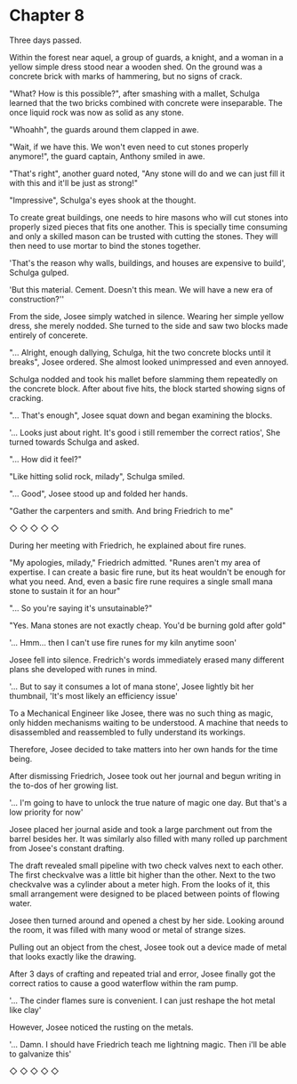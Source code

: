 # Chapter 8

Three days passed.

Within the forest near aquel, a group of guards, a knight, and a woman in a yellow simple dress stood near a wooden shed. On the ground was a concrete brick with marks of hammering, but no signs of crack.

"What? How is this possible?", after smashing with a mallet, Schulga learned that the two bricks combined with concrete were inseparable. The once liquid rock was now as solid as any stone.

"Whoahh", the guards around them clapped in awe.

"Wait, if we have this. We won't even need to cut stones properly anymore!", the guard captain, Anthony smiled in awe.

"That's right", another guard noted, "Any stone will do and we can just fill it with this and it'll be just as strong!"

"Impressive", Schulga's eyes shook at the thought.

To create great buildings, one needs to hire masons who will cut stones into properly sized pieces that fits one another. This is specially time consuming and only a skilled mason can be trusted with cutting the stones. They will then need to use mortar to bind the stones together.

'That's the reason why walls, buildings, and houses are expensive to build', Schulga gulped.

'But this material. Cement. Doesn't this mean. We will have a new era of construction?''

From the side, Josee simply watched in silence. Wearing her simple yellow dress, she merely nodded. She turned to the side and saw two blocks made entirely of concerete.

"... Alright, enough dallying, Schulga, hit the two concrete blocks until it breaks", Josee ordered. She almost looked unimpressed and even annoyed.

Schulga nodded and took his mallet before slamming them repeatedly on the concrete block. After about five hits, the block started showing signs of cracking.

"... That's enough", Josee squat down and began examining the blocks.

'... Looks just about right. It's good i still remember the correct ratios', She turned towards Schulga and asked.

"... How did it feel?"

"Like hitting solid rock, milady", Schulga smiled.

"... Good", Josee stood up and folded her hands.

"Gather the carpenters and smith. And bring Friedrich to me"

◇ ◇ ◇ ◇ ◇

During her meeting with Friedrich, he explained about fire runes.

"My apologies, milady," Friedrich admitted. "Runes aren't my area of expertise. I can create a basic fire rune, but its heat wouldn't be enough for what you need. And, even a basic fire rune requires a single small mana stone to sustain it for an hour"

"... So you're saying it's unsutainable?"

"Yes. Mana stones are not exactly cheap. You'd be burning gold after gold"

'... Hmm... then I can't use fire runes for my kiln anytime soon'

Josee fell into silence. Fredrich's words immediately erased many different plans she developed with runes in mind.

'... But to say it consumes a lot of mana stone', Josee lightly bit her thumbnail, 'It's most likely an efficiency issue'

To a Mechanical Engineer like Josee, there was no such thing as magic, only hidden mechanisms waiting to be understood. A machine that needs to disassembled and reassembled to fully understand its workings.

Therefore, Josee decided to take matters into her own hands for the time being.

After dismissing Friedrich, Josee took out her journal and begun writing in the to-dos of her growing list.

'... I'm going to have to unlock the true nature of magic one day. But that's a low priority for now'

Josee placed her journal aside and took a large parchment out from the barrel besides her. It was similarly also filled with many rolled up parchment from Josee's constant drafting.

The draft revealed  small pipeline with two check valves next to each other. The first checkvalve was a little bit higher than the other. Next to the two checkvalve was a cylinder about a meter  high. From the looks of it, this small arrangement were designed to be placed between points of flowing water.

Josee then turned around and opened a chest by her side. Looking around the room, it was filled with many wood or metal of strange sizes.

Pulling out an object from the chest, Josee took out a device made of metal that looks exactly like the drawing.

After 3 days of crafting and repeated trial and error, Josee finally got the correct ratios to cause a good waterflow within the ram pump.

'... The cinder flames sure is convenient. I can just reshape the hot metal like clay'

However, Josee noticed the rusting on the metals.

'... Damn. I should have Friedrich teach me lightning magic. Then i'll be able to galvanize this'


◇ ◇ ◇ ◇ ◇


